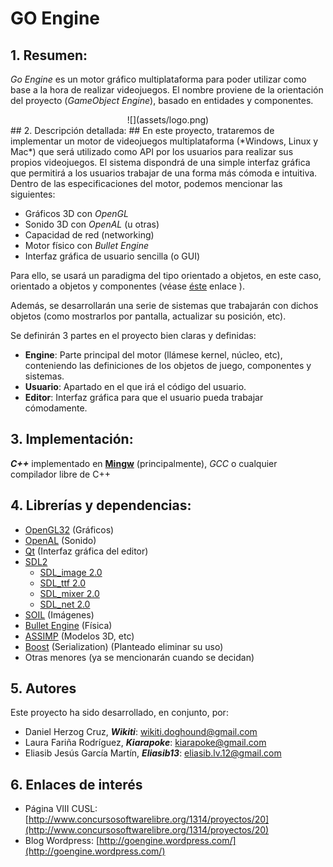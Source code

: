 # GO Engine

## 1. Resumen: ##
*Go Engine* es un motor gráfico multiplataforma para poder utilizar como base a la hora de realizar videojuegos. El nombre proviene de la orientación del proyecto (*GameObject Engine*), basado en entidades y componentes.

<div align="center">
![](assets/logo.png)

<div align="left">
## 2. Descripción detallada: ##
En este proyecto, trataremos de implementar un motor de videojuegos multiplataforma (*Windows, Linux y Mac*) que será utilizado como API por los usuarios para realizar sus propios videojuegos.
El sistema dispondrá de una simple interfaz gráfica que permitirá a los usuarios trabajar de una forma más cómoda e intuitiva.
Dentro de las especificaciones del motor, podemos mencionar las siguientes:

- Gráficos 3D con *OpenGL*
- Sonido 3D con *OpenAL* (u otras)
- Capacidad de red (networking)
- Motor físico con *Bullet Engine*
- Interfaz gráfica de usuario sencilla (o GUI)

Para ello, se usará un paradigma del tipo orientado a objetos, en este caso, orientado a objetos y componentes (véase [éste](http://www.genbetadev.com/programacion-de-videojuegos/diseno-de-videojuegos-orientado-a-entidades-y-componentes "éste") enlace ).

Además, se desarrollarán una serie de sistemas que trabajarán con dichos objetos (como mostrarlos por pantalla, actualizar su posición, etc).

Se definirán 3 partes en el proyecto bien claras y definidas:

- **Engine**: Parte principal del motor (llámese kernel, núcleo, etc), conteniendo las definiciones de los objetos de juego, componentes y sistemas.
- **Usuario**: Apartado en el que irá el código del usuario.
- **Editor**: Interfaz gráfica para que el usuario pueda trabajar cómodamente.

## 3. Implementación: ##
***C++*** implementado en [**Mingw**](http://www.mingw.org/) (principalmente), *GCC* o cualquier compilador libre de C++

## 4. Librerías y dependencias: ##
- [OpenGL32](http://www.opengl.org/ "OpenGL32") (Gráficos) 
- [OpenAL](http://kcat.strangesoft.net/openal.html "OpenAL") (Sonido)
- [Qt](http://qt-project.org/ "Qt") (Interfaz gráfica del editor)
- [SDL2](http://www.libsdl.org/ "SDL2")
	- [SDL_image 2.0](http://www.libsdl.org/projects/SDL_image/ "SDL_image 2.0")
	- [SDL_ttf 2.0](http://www.libsdl.org/projects/SDL_ttf/ "SDL_ttf 2.0")
	- [SDL_mixer 2.0	](http://www.libsdl.org/projects/SDL_mixer/ "SDL_mixer 2.0")
	- [SDL_net 2.0](	http://www.libsdl.org/projects/SDL_net/ "SDL_net 2.0")
- [SOIL](http://www.opengl.org/wiki/Image_Libraries "SOIL") (Imágenes)
- [Bullet Engine](http://bulletphysics.org/wordpress/ "Bullet Engine") (Física)
- [ASSIMP](http://assimp.sourceforge.net/ "ASSIMP") (Modelos 3D, etc)
- [Boost](http://www.boost.org/ "Boost") (Serialization) (Planteado eliminar su uso)
- Otras menores (ya se mencionarán cuando se decidan)


## 5. Autores ##

Este proyecto ha sido desarrollado, en conjunto, por:

- Daniel Herzog Cruz, ***Wikiti***: [wikiti.doghound@gmail.com](mailto:wikiti.doghound@gmail.com)
- Laura Fariña Rodríguez, ***Kiarapoke***: [kiarapoke@gmail.com](mailto:kiarapoke@gmail.com)
- Eliasib Jesús García Martín, ***Eliasib13***: [eliasib.lv.12@gmail.com](mailto:eliasib.lv13@gmail.com)


## 6. Enlaces de interés ##

- Página VIII CUSL: [http://www.concursosoftwarelibre.org/1314/proyectos/20](http://www.concursosoftwarelibre.org/1314/proyectos/20)
- Blog Wordpress: [http://goengine.wordpress.com/](http://goengine.wordpress.com/)